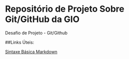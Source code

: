 # Repositório de Projeto Sobre Git/GitHub da GIO
Desafio de Projeto - Git/Github

##Links Úteis: 

[Sintaxe Básica Markdown](https://www.markdownguide.org/basic-syntax/)
